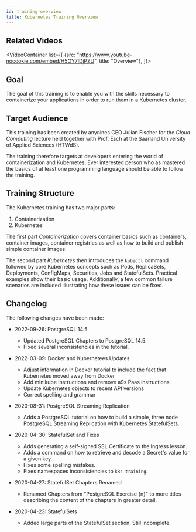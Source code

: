```yaml
---
id: training-overview
title: Kubernetes Training Overview
---
```


## Related Videos
<VideoContainer
list={[
{src: "https://www.youtube-nocookie.com/embed/H5OY7IDjPZU", title: "Overview"},
]}></VideoContainer>


## Goal

The goal of this training is to enable you with the skills necessary to containerize your applications in order to run them in a Kubernetes cluster.

## Target Audience

This training has been created by anynines CEO Julian Fischer for the *Cloud Computing* lecture held together with Prof. Esch at the Saarland University of Applied Sciences (HTWdS).

The training therefore targets at developers entering the world of containerization and Kubernetes. Ever interested person who as mastered the basics of at least one programming language should be able to follow the training.

## Training Structure

The Kubernetes training has two major parts:

1. Containerization
2. Kubernetes

The first part *Containerization* covers container basics such as containers, container images, container registries as well as how to build and publish simple container images.

The second part *Kubernetes* then introduces the `kubectl` command followed by core Kubernetes concepts such as Pods, ReplicaSets, Deployments, ConfigMaps, Securities, Jobs and StatefulSets. Practical examples show their basic usage. Additionally, a few common failure scenarios are included illustrating how these issues can be fixed.

## Changelog

The following changes have been made:

* 2022-09-26: PostgreSQL 14.5
    * Updated PostgreSQL Chapters to PostgreSQL 14.5.
    * Fixed several inconsistencies in the tutorial.

* 2022-03-09: Docker and Kubernetees Updates

    * Adjust information in Docker tutorial to include the fact that Kubernetes moved
    away from Docker
    * Add minikube instructions and remove a9s Paas instructions
    * Update Kubernetes objects to recent API versions
    * Correct spelling and grammar

* 2020-08-31: PostgreSQL Streaming Replication

    * Adds a PostgreSQL tutorial on how to build a simple, three node PostgreSQL Streaming Replication with Kubernetes StatefulSets.

* 2020-04-30: StatefulSet and Fixes

    * Adds generating a self-signed SSL Certificate to the Ingress lesson.
    * Adds a command on how to retrieve and decode a Secret's value for a given key.
    * Fixes some spelling mistakes.
    * Fixes namespaces inconsistencies to `k8s-training`.

* 2020-04-27: StatefulSet Chapters Renamed

    * Renamed Chapters from "PostgreSQL Exercise {n}" to more titles describing the content of the chapters in greater detail.

* 2020-04-23: StatefulSets

    * Added large parts of the StatefulSet section. Still incomplete.
